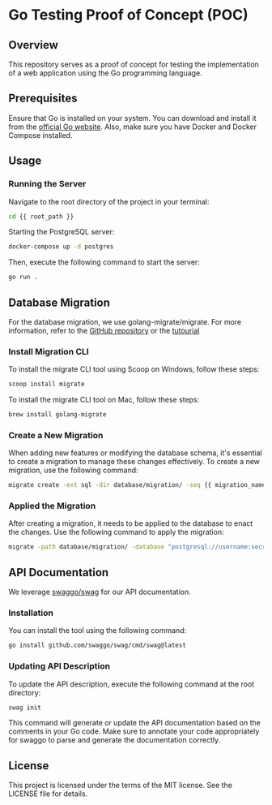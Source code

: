 # Go Testing Proof of Concept (POC)

## Overview

This repository serves as a proof of concept for testing the implementation of a web application using the Go programming language.

## Prerequisites

Ensure that Go is installed on your system. You can download and install it from the [official Go website](https://golang.org/).
Also, make sure you have Docker and Docker Compose installed.

## Usage

### Running the Server

Navigate to the root directory of the project in your terminal:

```bash
cd {{ root_path }}
```

Starting the PostgreSQL server:

```bash
docker-compose up -d postgres
```

Then, execute the following command to start the server:

```bash
go run .
```

## Database Migration

For the database migration, we use golang-migrate/migrate. For more information, refer to the [GitHub repository](https://github.com/golang-migrate/migrate) or the [tutourial](https://www.freecodecamp.org/news/database-migration-golang-migrate/)

### Install Migration CLI

To install the migrate CLI tool using Scoop on Windows, follow these steps:

```bash
scoop install migrate
```

To install the migrate CLI tool on Mac, follow these steps:

```bash
brew install golang-migrate
```

### Create a New Migration

When adding new features or modifying the database schema, it's essential to create a migration to manage these changes effectively. To create a new migration, use the following command:

```bash
migrate create -ext sql -dir database/migration/ -seq {{ migration_name }}
```

### Applied the Migration

After creating a migration, it needs to be applied to the database to enact the changes. Use the following command to apply the migration:

```bash
migrate -path database/migration/ -database "postgresql://username:secretkey@localhost:5432/database_name?sslmode=disable" -verbose up
```

## API Documentation

We leverage [swaggo/swag](https://github.com/swaggo/swag) for our API documentation.

### Installation

You can install the tool using the following command:

```bash
go install github.com/swaggo/swag/cmd/swag@latest
```

### Updating API Description

To update the API description, execute the following command at the root directory:

```bash
swag init
```

This command will generate or update the API documentation based on the comments in your Go code. Make sure to annotate your code appropriately for swaggo to parse and generate the documentation correctly.

## License

This project is licensed under the terms of the MIT license. See the LICENSE file for details.
